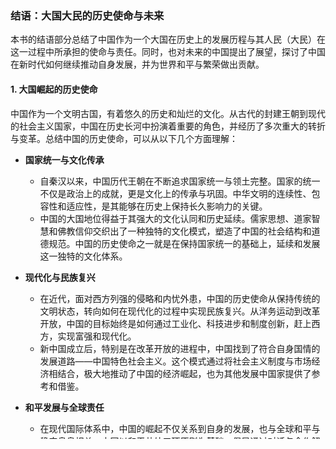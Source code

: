 ### 结语：大国大民的历史使命与未来

本书的结语部分总结了中国作为一个大国在历史上的发展历程与其人民（大民）在这一过程中所承担的使命与责任。同时，也对未来的中国提出了展望，探讨了中国在新时代如何继续推动自身发展，并为世界和平与繁荣做出贡献。

#### **1. 大国崛起的历史使命**

中国作为一个文明古国，有着悠久的历史和灿烂的文化。从古代的封建王朝到现代的社会主义国家，中国在历史长河中扮演着重要的角色，并经历了多次重大的转折与变革。总结中国的历史使命，可以从以下几个方面理解：

- **国家统一与文化传承**
  - 自秦汉以来，中国历代王朝在不断追求国家统一与领土完整。国家的统一不仅是政治上的成就，更是文化上的传承与巩固。中华文明的连续性、包容性和适应性，是其能够在历史上保持长久影响力的关键。
  - 中国的大国地位得益于其强大的文化认同和历史延续。儒家思想、道家智慧和佛教信仰交织出了一种独特的文化模式，塑造了中国的社会结构和道德规范。中国的历史使命之一就是在保持国家统一的基础上，延续和发展这一独特的文化体系。

- **现代化与民族复兴**
  - 在近代，面对西方列强的侵略和内忧外患，中国的历史使命从保持传统的文明状态，转向如何在现代化的过程中实现民族复兴。从洋务运动到改革开放，中国的目标始终是如何通过工业化、科技进步和制度创新，赶上西方，实现富强和现代化。
  - 新中国成立后，特别是在改革开放的进程中，中国找到了符合自身国情的发展道路——中国特色社会主义。这个模式通过将社会主义制度与市场经济相结合，极大地推动了中国的经济崛起，也为其他发展中国家提供了参考和借鉴。

- **和平发展与全球责任**
  - 在现代国际体系中，中国的崛起不仅关系到自身的发展，也与全球和平与稳定息息相关。中国以和平共处五项原则为基础，倡导通过对话与合作解决国际争端，主张构建人类命运共同体。
  - 中国的大国责任在于如何在崛起过程中维持和平发展，避免走霸权主义的老路。同时，中国也在通过“一带一路”倡议、对外援助和多边合作，承担起全球治理的责任，为世界经济和政治秩序的稳定做出贡献。

#### **2. 大民的觉醒与责任担当**

中国的大民（人民）是推动国家历史进程的真正力量。在每一次历史变革中，广大人民群众都通过自己的努力、奋斗和智慧，推动了中国的前进。中国的大民不仅是历史的见证者，更是历史的创造者。

- **人民的主体地位**
  - 新中国成立后，人民群众成为了国家的主人。中国共产党始终坚持“为人民服务”的宗旨，强调人民群众是推动历史前进的决定性力量。从土地改革到社会主义建设，再到改革开放，人民群众在每一个重大历史事件中都起到了不可或缺的作用。
  - 改革开放以来，中国通过释放人民的创造力，促进了经济的飞速发展。亿万农民、工人、知识分子和企业家共同推动了中国从一个落后的农业国家成长为全球第二大经济体的伟大历程。

- **人民的责任与使命**
  - 随着中国的发展进入新时代，人民的责任与使命也在发生变化。中国的现代化不仅是物质上的发展，还包括精神文明、社会公平和可持续发展的目标。作为大民，每一个普通人都肩负着为国家发展贡献力量的责任。
  - 人民的使命在于如何在新时代继续推动国家的科技进步、社会进步和文化繁荣。特别是在面临全球化的机遇与挑战时，中国人民需要进一步提升自身的创新能力、文化素养和国际视野，以适应更加复杂的全球环境。

#### **3. 中国未来的机遇与挑战**

在展望未来时，结语强调了中国在全球化和信息化的新时代中，面临着前所未有的机遇与挑战。

- **科技创新与经济转型**
  - 随着世界进入第四次工业革命的浪潮，科技创新成为未来发展的核心动力。人工智能、物联网、量子计算等前沿技术正在重塑全球经济格局。中国作为全球科技创新的重要参与者，必须继续加强科技研发和创新能力，推动经济从依赖制造业转向更多高附加值的产业。
  - 中国的经济转型不仅是从制造大国向创新大国的转型，也意味着在环保、可持续发展、绿色经济等方面探索新的发展路径。特别是在实现碳中和的目标下，中国需要在能源结构、生产方式等方面进行大规模的转型。

- **社会公平与共同富裕**
  - 随着经济的快速发展，收入差距、城乡差距等问题逐渐显现。如何实现社会公平、缩小贫富差距、推动共同富裕成为中国未来的一个重要任务。特别是如何通过财政政策、社会福利制度和再分配机制，确保更多的社会成员能够共享发展成果，是政府和人民共同面临的挑战。
  - 共同富裕的目标不仅仅是经济上的平均分配，还包括文化、教育、医疗等方面的普惠，确保每一个公民都能够享受现代化的成果。

- **全球责任与国际影响**
  - 作为一个全球性大国，中国在国际事务中的角色越来越重要。未来中国需要在全球治理中承担更多的责任，特别是在环境保护、全球公共卫生、反恐与安全、贫困消除等方面，贡献中国的智慧与力量。
  - 中国还将继续通过“一带一路”倡议等多边合作机制，推动全球互联互通，帮助发展中国家实现经济腾飞。在全球治理的未来框架中，中国将不仅仅是参与者，更将成为规则的制定者和全球问题的解决者。

#### **4. 人类命运共同体与未来展望**

中国提出的“构建人类命运共同体”理念，表达了中国对未来世界的愿景，即通过全球合作，解决人类面临的共同挑战，实现共同发展。

- **合作共赢的全球理念**
  - 随着全球化进程的加深，世界各国的命运更加紧密地联系在一起。面对全球性问题，如气候变化、能源危机、贫困与不平等，各国单打独斗已无法应对。中国倡导通过合作共赢，实现全球的和平与繁荣。
  - “人类命运共同体”不仅仅是一个外交理念，更是中国为世界提供的全新发展模式。通过推动合作、共享资源和经验，中国希望帮助世界各国特别是发展中国家一起发展，实现全球范围内的共同繁荣。

- **文化自信与全球文明对话**
  - 中国在不断发展的同时，也更加注重文化自信的培养和文化的全球传播。作为一个拥有悠久历史的文明古国，中国的文化自信源自其丰富的历史积淀和独特的文化内涵。在全球文化多样化的时代，中国通过文化交流与合作，推动全球文明对话，构建一个更加开放、包容的世界。
  - 通过文化自信，中国能够在全球化过程中保持自身文化的独特性，同时也为世界文明贡献中国的智慧和文化价值。

#### **5. 大国大民的未来使命**

最后，结语强调了中国人民和国家在新时代所承担的未来使命。大国不仅是经济和政治上的强大，更体现在文化、价值观和社会责任上的影响力；大民不仅仅是社会的劳动者，更是推动国家变革和全球合作的力量。

- **大国的责任**
  - 作为一个崛起中的大国，中国必须平衡好国内发展与国际责任的关系。在追求自身利益的同时，中国需要更多地参与全球事务，维护国际秩序，为全球的和平与繁荣做出更大贡献。
  - 中国的大国责任不仅限于经济领域，还涉及到全球治理、文化传播、科技创新等方方面面。通过这些领域的贡献，中国可以在国际舞台上发挥更为重要的领导作用。

- **大民的担当**
  - 每一个普通民众都是历史的参与者和创造者。未来中国的崛起不仅取决于国家政策的制定，还需要每一个普通民众的积极参与和创新。通过提高教育水平、增强文化素养、增强社会责任感，广大人民能够在国家现代化和全球化进程中发挥更加积极的作用。
  - 在新时代，中国人民要秉持着创新、开放、包容的态度，不断提升自身素质和能力，肩负起推动国家发展和全球

合作的使命。

### **总结**

《大国大民》的结语以历史的总结和未来的展望为结尾，强调了中国作为一个崛起中的大国，在历史中的责任与未来的使命。通过总结中国人民在历史中的伟大贡献和中国在全球事务中的崛起轨迹，结语指出，中国不仅要实现自身的现代化与强盛，还要肩负起全球治理、和平发展和共同繁荣的责任。

未来，中国将通过继续推进科技创新、社会公平、环境保护和全球合作，实现更高水平的发展，促进世界的和平与繁荣。中国的大民，也将在这条道路上，继续以智慧与勤奋推动国家前进，为全球做出更多贡献。